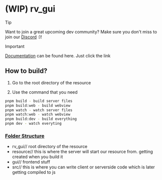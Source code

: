 # (WIP) rv_gui

> [!TIP]
> Want to join a great upcoming dev community? Make sure you don't miss to join our [Discord](https://discord.gg/3FjtbxSMNT) :)!

> [!IMPORTANT]
> [Documentation](https://revolution-4.gitbook.io/revolution-or-docs/resources/rv_gui) can be found here. Just click the link

## How to build?

1. Go to the root directory of the resource

2. Use the command that you need

```bash
pnpm build - build server files
pnpm build:web - build webview
pnpm watch - watch server files
pnpm watch:web - watch webview
pnpm build:dev - build everything
pnpm dev - watch everyting
```

### <ins>Folder Structure<ins>

- rv_gui// root directory of the resource
- resource// this is where the server will start our resource from. getting created when you build it
- gui// frontend stuff
- src// this is where you can write client or serverside code which is later getting compiled to js

